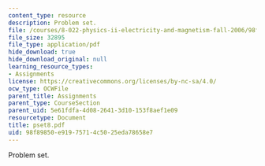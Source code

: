 ```yaml
---
content_type: resource
description: Problem set.
file: /courses/8-022-physics-ii-electricity-and-magnetism-fall-2006/98f89850e91975714c5025eda78658e7_pset8.pdf
file_size: 32895
file_type: application/pdf
hide_download: true
hide_download_original: null
learning_resource_types:
- Assignments
license: https://creativecommons.org/licenses/by-nc-sa/4.0/
ocw_type: OCWFile
parent_title: Assignments
parent_type: CourseSection
parent_uid: 5e61fdfa-4d08-2641-3d10-153f8aef1e09
resourcetype: Document
title: pset8.pdf
uid: 98f89850-e919-7571-4c50-25eda78658e7
---
```

Problem set.